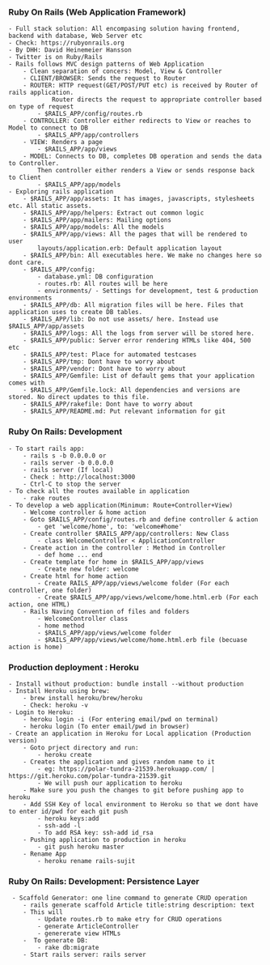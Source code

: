 ### Ruby On Rails (Web Application Framework)
    - Full stack solution: All encompasing solution having frontend, backend with database, Web Server etc
    - Check: https://rubyonrails.org
    - By DHH: David Heinemeier Hansson
    - Twitter is on Ruby/Rails
    - Rails follows MVC design patterns of Web Application
        - Clean separation of concers: Model, View & Controller
        - CLIENT/BROWSER: Sends the request to Router
        - ROUTER: HTTP request(GET/POST/PUT etc) is received by Router of rails application.
                Router directs the request to appropriate controller based on type of request
            - $RAILS_APP/config/routes.rb
        - CONTROLLER: Controller either redirects to View or reaches to Model to connect to DB
            - $RAILS_APP/app/controllers
        - VIEW: Renders a page
            - $RAILS_APP/app/views
        - MODEL: Connects to DB, completes DB operation and sends the data to Controller. 
            Then controller either renders a View or sends response back to Client
            - $RAILS_APP/app/models
    - Exploring rails application
        - $RAILS_APP/app/assets: It has images, javascripts, stylesheets etc. All static assets. 
        - $RAILS_APP/app/helpers: Extract out common logic
        - $RAILS_APP/app/mailers: Mailing options
        - $RAILS_APP/app/models: All the models
        - $RAILS_APP/app/views: All the pages that will be rendered to user
            layouts/application.erb: Default application layout
        - $RAILS_APP/bin: All executables here. We make no changes here so dont care.
        - $RAILS_APP/config: 
            - database.yml: DB configuration
            - routes.rb: All routes will be here
            - environments/ - Settings for development, test & production environments
        - $RAILS_APP/db: All migration files will be here. Files that application uses to create DB tables.
        - $RAILS_APP/lib: Do not use assets/ here. Instead use $RAILS_APP/app/assets
        - $RAILS_APP/logs: All the logs from server will be stored here.
        - $RAILS_APP/public: Server error rendering HTMLs like 404, 500 etc
        - $RAILS_APP/test: Place for automated testcases
        - $RAILS_APP/tmp: Dont have to worry about
        - $RAILS_APP/vendor: Dont have to worry about
        - $RAILS_APP/Gemfile: List of default gems that your application comes with
        - $RAILS_APP/Gemfile.lock: All dependencies and versions are stored. No direct updates to this file.
        - $RAILS_APP/rakefile: Dont have to worry about
        - $RAILS_APP/README.md: Put relevant information for git
### Ruby On Rails: Development
    - To start rails app: 
        - rails s -b 0.0.0.0 or 
        - rails server -b 0.0.0.0
        - rails server (If local)
        - Check : http://localhost:3000
        - Ctrl-C to stop the server
    - To check all the routes available in application
        - rake routes
    - To develop a web application(Minimum: Route+Controller+View)
        - Welcome controller & home action
        - Goto $RAILS_APP/config/routes.rb and define controller & action
            - get 'welcome/home', to: 'welcome#home'
        - Create controller $RAILS_APP/app/controllers: New Class
            - class WelcomeController < ApplicationController
        - Create action in the controller : Method in Controller
            - def home ... end
        - Create template for home in $RAILS_APP/app/views
            - Create new folder: welcome
        - Create html for home action
            - Create RAILS_APP/app/views/welcome folder (For each controller, one folder)
            - Create $RAILS_APP/app/views/welcome/home.html.erb (For each action, one HTML)       
        - Rails Naving Convention of files and folders
            - WelcomeController class
            - home method
            - $RAILS_APP/app/views/welcome folder
            - $RAILS_APP/app/views/welcome/home.html.erb file (becuase action is home)
### Production deployment : Heroku
    - Install without production: bundle install --without production
    - Install Heroku using brew: 
        - brew install heroku/brew/heroku
        - Check: heroku -v
    - Login to Heroku: 
        - heroku login -i (For entering email/pwd on terminal) 
        - heroku login (To enter email/pwd in browser)  
    - Create an application in Heroku for Local application (Production version)
        - Goto prject directory and run: 
            - heroku create       
        - Creates the application and gives random name to it
            - eg: https://polar-tundra-21539.herokuapp.com/ | https://git.heroku.com/polar-tundra-21539.git 
            - We will push our application to heroku
        - Make sure you push the changes to git before pushing app to heroku
        - Add SSH Key of local environment to Heroku so that we dont have to enter id/pwd for each git push
            - heroku keys:add
            - ssh-add -l
            - To add RSA key: ssh-add id_rsa
        - Pushing application to production in heroku
            - git push heroku master
        - Rename App
            - heroku rename rails-sujit
### Ruby On Rails: Development: Persistence Layer
     - Scaffold Generator: one line command to generate CRUD operation     
        - rails generate scaffold Article title:string description: text
        - This will
            - Update routes.rb to make etry for CRUD operations
            - generate ArticleController  
            - genererate view HTMLs   
        -  To generate DB: 
            - rake db:migrate
        - Start rails server: rails server
            